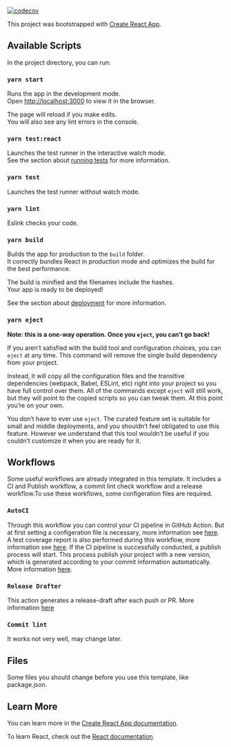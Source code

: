 

[![codecov](https://codecov.io/gh/wangziling100/React-Template/branch/master/graph/badge.svg)](https://codecov.io/gh/wangziling100/React-Template)


This project was bootstrapped with [Create React App](https://github.com/facebook/create-react-app).

## Available Scripts

In the project directory, you can run:

### `yarn start`

Runs the app in the development mode.<br />
Open [http://localhost:3000](http://localhost:3000) to view it in the browser.

The page will reload if you make edits.<br />
You will also see any lint errors in the console.

### `yarn test:react`

Launches the test runner in the interactive watch mode.<br />
See the section about [running tests](https://facebook.github.io/create-react-app/docs/running-tests) for more information.

### `yarn test`

Launches the test runner without watch mode.<br />

### `yarn lint`

Eslink checks your code.<br />

### `yarn build`

Builds the app for production to the `build` folder.<br />
It correctly bundles React in production mode and optimizes the build for the best performance.

The build is minified and the filenames include the hashes.<br />
Your app is ready to be deployed!

See the section about [deployment](https://facebook.github.io/create-react-app/docs/deployment) for more information.

### `yarn eject`

**Note: this is a one-way operation. Once you `eject`, you can’t go back!**

If you aren’t satisfied with the build tool and configuration choices, you can `eject` at any time. This command will remove the single build dependency from your project.

Instead, it will copy all the configuration files and the transitive dependencies (webpack, Babel, ESLint, etc) right into your project so you have full control over them. All of the commands except `eject` will still work, but they will point to the copied scripts so you can tweak them. At this point you’re on your own.

You don’t have to ever use `eject`. The curated feature set is suitable for small and middle deployments, and you shouldn’t feel obligated to use this feature. However we understand that this tool wouldn’t be useful if you couldn’t customize it when you are ready for it.

## Workflows

Some useful workflows are already integrated in this template. It includes a CI and Publish workflow, a commit lint check workflow and a release workflow.To use these workflows, some configeration files are required.

### `AutoCI`
Through this workflow you can control your CI pipeline in GitHub Action. But at first setting a configeration file is necessary, more information see [here](https://github.com/wangziling100/AutoCI). A test coverage report is also performed during this workflow, more information see [here](https://codecov.io). If the CI pipeline is successfully conducted, a publish process will start. This process publish your project with a new version, which is generated according to your commit information automatically. More information [here](https://github.com/wangziling100/AutoPublish).<br />

### `Release Drafter`
This action generates a release-draft after each push or PR. More information [here](https://github.com/marketplace/actions/release-drafter)<br />

### `Commit lint`
It works not very well, may change later.

## Files

Some files you should change before you use this template, like package.json.

## Learn More

You can learn more in the [Create React App documentation](https://facebook.github.io/create-react-app/docs/getting-started).

To learn React, check out the [React documentation](https://reactjs.org/).
